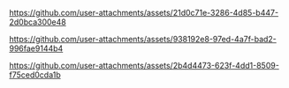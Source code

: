 








https://github.com/user-attachments/assets/21d0c71e-3286-4d85-b447-2d0bca300e48



https://github.com/user-attachments/assets/938192e8-97ed-4a7f-bad2-996fae9144b4



https://github.com/user-attachments/assets/2b4d4473-623f-4dd1-8509-f75ced0cda1b

